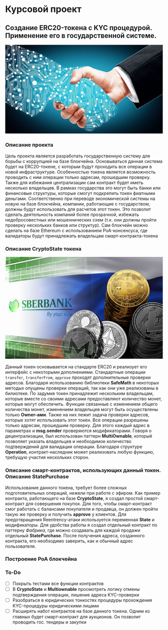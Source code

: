 # Курсовой проект 

## Создание ERC20-токена с KYC процедурой. Применение его в государственной системе.

![Alt text](/pics/intro.jpg)

### Описание проекта

Цель проекта является разработать государственную систему для борьбы с коррупцией на базе блокчейна. Основываться данная система будет на ERC20-токене, с которым будут проходить все операции в новой инфраструктуре. Особенностью токена является возможность проводить с ним операции только адресам, прошедшим проверку. Также для избежания централизации сам контракт будет иметь несколько владельцев. В рамках государства это могут быть банки или финансовые структуры, которые смогут подкрепить токен фиатными деньгами. Соответственно при переводе экономической системы на новую на базе блокчейна, компании, работающие с государством, должны будут использовать для расчетов этот токен. Это позволит сделать деятельность компаний более прозрачной, избежать недобросовестных или мошеннических схем (т.к. они должны пройти проверку нескольких банков или структур). Сам блокчейн можно сделать на базе Ethereum с использованием PoA-консенсуса, где валидаторы будут принадлежать владельцам смарт-контракта-токена

### Описание CryptoState токена

![Alt text](/pics/token.jpg)

Данный токен основывается на стандарте ERC20 и реализует его интерфейс с некоторыми дополнениями. Стандартные операции ```transfer```, ```transferFrom```, ```approve``` проходят дополнительные проверки адресов. Благодаря использованию библиотеки **SafeMath** в некоторых методых опущены проверки операций, так как они уже реализованы в билиотеке. По задумке токен принадлежит нескольким владельцам, которые вместе со своими адресами предоставляют количество монет, которые могут обеспечить. Функции связанные с изменением общего количества монет, изменением владельцев могут быть осуществлены только **Owner-ами**. Также на них лежит задача проверки адресов, которые хотят использовать этот токен. Все операции разрешены только адресам, прошедшим проверку. Для этого каждый адрес в параметрах и **msg.sender** проверяются модификаторами. Говоря о децентрализации, был использован паттерн **MultiOwnable**, который позволяет указать владельцев и необходимое количество подтверждений для валидации операции. Благодаря структуре **Operation**, контракт-наследник может реализовать любую функцию, требущую участия нескольких сторон.

### Описание смарт-контрактов, использующих данный токен. Описание StatePurchase

Использование данного токена, требует более сложных подготовительных операций, нежели при работе с эфиром. Как пример контракта, работающего на базе **CryptoState**, я создал простой смарт-контракт для совершения покупок. Для того, чтобы смарт-контракт смог работать с балансами покупателя и продавца, он должен пройти такую же проверку и получить **approve** у клиентов. Для предотвращения Reentrency-атаки используется переменная **State** и модификаторы. Для удобства работы я создал отдельный контракт по паттерну *Фабрика*, где можно создавать для каждой продажи отдельный **StatePurchase**. После получения адреса, созданного контракта, его необходимо заверить, как и обычный адрес пользователя. 

### Построение PoA блокчейна

### To-Do
- [ ] Покрыть тестами все функции контрактов
- [ ] В **CryptoState** и **Multiownable** просмотреть логику отмены подтверждения операции, лишение адреса KYC-проверки
- [ ] Разобраться в юридических тонкостях процедуры прохождения KYC-процедуры юридическими лицами
- [ ] Расширять набот контрактов на базе данного токена. Одним из главных будет смарт-контракт для аукционов. Он позволит проводить гос. тендеры и закупки
